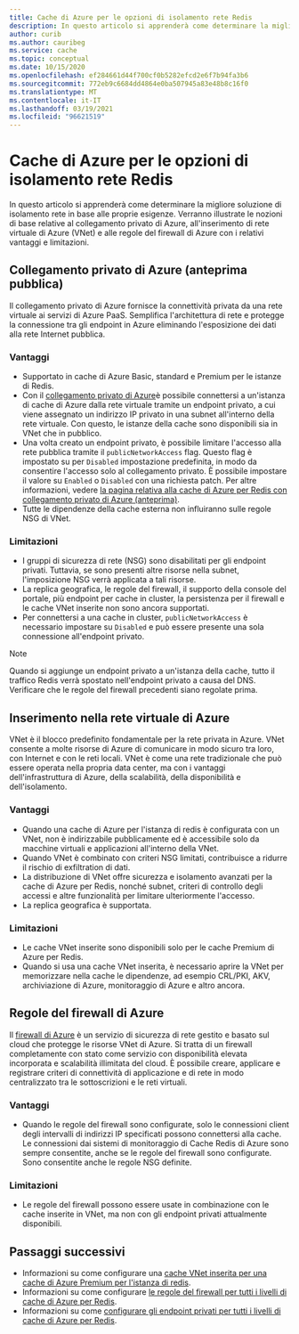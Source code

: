 ```yaml
---
title: Cache di Azure per le opzioni di isolamento rete Redis
description: In questo articolo si apprenderà come determinare la migliore soluzione di isolamento rete in base alle proprie esigenze. Verranno illustrate le nozioni di base relative al collegamento privato di Azure, all'inserimento di rete virtuale di Azure (VNet) e alle regole del firewall di Azure con i relativi vantaggi e limitazioni.
author: curib
ms.author: cauribeg
ms.service: cache
ms.topic: conceptual
ms.date: 10/15/2020
ms.openlocfilehash: ef284661d44f700cf0b5282efcd2e6f7b94fa3b6
ms.sourcegitcommit: 772eb9c6684dd4864e0ba507945a83e48b8c16f0
ms.translationtype: MT
ms.contentlocale: it-IT
ms.lasthandoff: 03/19/2021
ms.locfileid: "96621519"
---
```

# <a name="azure-cache-for-redis-network-isolation-options"></a>Cache di Azure per le opzioni di isolamento rete Redis 
In questo articolo si apprenderà come determinare la migliore soluzione di isolamento rete in base alle proprie esigenze. Verranno illustrate le nozioni di base relative al collegamento privato di Azure, all'inserimento di rete virtuale di Azure (VNet) e alle regole del firewall di Azure con i relativi vantaggi e limitazioni.  

## <a name="azure-private-link-public-preview"></a>Collegamento privato di Azure (anteprima pubblica) 
Il collegamento privato di Azure fornisce la connettività privata da una rete virtuale ai servizi di Azure PaaS. Semplifica l'architettura di rete e protegge la connessione tra gli endpoint in Azure eliminando l'esposizione dei dati alla rete Internet pubblica. 

### <a name="advantages"></a>Vantaggi
* Supportato in cache di Azure Basic, standard e Premium per le istanze di Redis. 
* Con il [collegamento privato di Azure](../private-link/private-link-overview.md)è possibile connettersi a un'istanza di cache di Azure dalla rete virtuale tramite un endpoint privato, a cui viene assegnato un indirizzo IP privato in una subnet all'interno della rete virtuale. Con questo, le istanze della cache sono disponibili sia in VNet che in pubblico.  
* Una volta creato un endpoint privato, è possibile limitare l'accesso alla rete pubblica tramite il `publicNetworkAccess` flag. Questo flag è impostato su per `Disabled` impostazione predefinita, in modo da consentire l'accesso solo al collegamento privato. È possibile impostare il valore su `Enabled` o `Disabled` con una richiesta patch. Per altre informazioni, vedere [la pagina relativa alla cache di Azure per Redis con collegamento privato di Azure (anteprima)](cache-private-link.md). 
* Tutte le dipendenze della cache esterna non influiranno sulle regole NSG di VNet.

### <a name="limitations"></a>Limitazioni 
* I gruppi di sicurezza di rete (NSG) sono disabilitati per gli endpoint privati. Tuttavia, se sono presenti altre risorse nella subnet, l'imposizione NSG verrà applicata a tali risorse.
* La replica geografica, le regole del firewall, il supporto della console del portale, più endpoint per cache in cluster, la persistenza per il firewall e le cache VNet inserite non sono ancora supportati. 
* Per connettersi a una cache in cluster, `publicNetworkAccess` è necessario impostare su `Disabled` e può essere presente una sola connessione all'endpoint privato.

> [!NOTE]
> Quando si aggiunge un endpoint privato a un'istanza della cache, tutto il traffico Redis verrà spostato nell'endpoint privato a causa del DNS.
> Verificare che le regole del firewall precedenti siano regolate prima.  
>
>

## <a name="azure-virtual-network-injection"></a>Inserimento nella rete virtuale di Azure 
VNet è il blocco predefinito fondamentale per la rete privata in Azure. VNet consente a molte risorse di Azure di comunicare in modo sicuro tra loro, con Internet e con le reti locali. VNet è come una rete tradizionale che può essere operata nella propria data center, ma con i vantaggi dell'infrastruttura di Azure, della scalabilità, della disponibilità e dell'isolamento. 

### <a name="advantages"></a>Vantaggi
* Quando una cache di Azure per l'istanza di redis è configurata con un VNet, non è indirizzabile pubblicamente ed è accessibile solo da macchine virtuali e applicazioni all'interno della VNet.  
* Quando VNet è combinato con criteri NSG limitati, contribuisce a ridurre il rischio di exfiltration di dati. 
* La distribuzione di VNet offre sicurezza e isolamento avanzati per la cache di Azure per Redis, nonché subnet, criteri di controllo degli accessi e altre funzionalità per limitare ulteriormente l'accesso. 
* La replica geografica è supportata. 

### <a name="limitations"></a>Limitazioni
* Le cache VNet inserite sono disponibili solo per le cache Premium di Azure per Redis. 
* Quando si usa una cache VNet inserita, è necessario aprire la VNet per memorizzare nella cache le dipendenze, ad esempio CRL/PKI, AKV, archiviazione di Azure, monitoraggio di Azure e altro ancora.  


## <a name="azure-firewall-rules"></a>Regole del firewall di Azure
Il [firewall di Azure](../firewall/overview.md) è un servizio di sicurezza di rete gestito e basato sul cloud che protegge le risorse VNet di Azure. Si tratta di un firewall completamente con stato come servizio con disponibilità elevata incorporata e scalabilità illimitata del cloud. È possibile creare, applicare e registrare criteri di connettività di applicazione e di rete in modo centralizzato tra le sottoscrizioni e le reti virtuali.  

### <a name="advantages"></a>Vantaggi
* Quando le regole del firewall sono configurate, solo le connessioni client degli intervalli di indirizzi IP specificati possono connettersi alla cache. Le connessioni dai sistemi di monitoraggio di Cache Redis di Azure sono sempre consentite, anche se le regole del firewall sono configurate. Sono consentite anche le regole NSG definite.  

### <a name="limitations"></a>Limitazioni
* Le regole del firewall possono essere usate in combinazione con le cache inserite in VNet, ma non con gli endpoint privati attualmente disponibili. 


## <a name="next-steps"></a>Passaggi successivi
* Informazioni su come configurare una [cache VNet inserita per una cache di Azure Premium per l'istanza di redis](cache-how-to-premium-vnet.md).  
* Informazioni su come configurare [le regole del firewall per tutti i livelli di cache di Azure per Redis](cache-configure.md#firewall). 
* Informazioni su come [configurare gli endpoint privati per tutti i livelli di cache di Azure per Redis](cache-private-link.md).